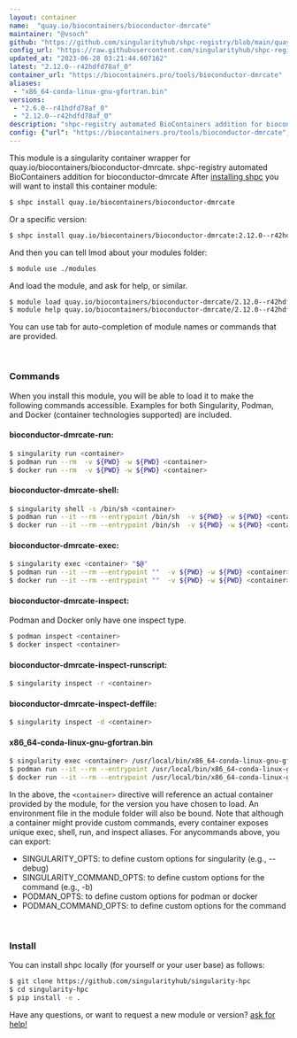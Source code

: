 ```yaml
---
layout: container
name:  "quay.io/biocontainers/bioconductor-dmrcate"
maintainer: "@vsoch"
github: "https://github.com/singularityhub/shpc-registry/blob/main/quay.io/biocontainers/bioconductor-dmrcate/container.yaml"
config_url: "https://raw.githubusercontent.com/singularityhub/shpc-registry/main/quay.io/biocontainers/bioconductor-dmrcate/container.yaml"
updated_at: "2023-06-28 03:21:44.607162"
latest: "2.12.0--r42hdfd78af_0"
container_url: "https://biocontainers.pro/tools/bioconductor-dmrcate"
aliases:
 - "x86_64-conda-linux-gnu-gfortran.bin"
versions:
 - "2.6.0--r41hdfd78af_0"
 - "2.12.0--r42hdfd78af_0"
description: "shpc-registry automated BioContainers addition for bioconductor-dmrcate"
config: {"url": "https://biocontainers.pro/tools/bioconductor-dmrcate", "maintainer": "@vsoch", "description": "shpc-registry automated BioContainers addition for bioconductor-dmrcate", "latest": {"2.12.0--r42hdfd78af_0": "sha256:1de54f638fdc6b9360ea8ecae46be5c88c36d73108ca5ca5738134c796f420a0"}, "tags": {"2.6.0--r41hdfd78af_0": "sha256:ce68ca011201bd2ca98d6dccf64ea7b520ea38c83bcfebeebe8d0aaa18a65a12", "2.12.0--r42hdfd78af_0": "sha256:1de54f638fdc6b9360ea8ecae46be5c88c36d73108ca5ca5738134c796f420a0"}, "docker": "quay.io/biocontainers/bioconductor-dmrcate", "aliases": {"x86_64-conda-linux-gnu-gfortran.bin": "/usr/local/bin/x86_64-conda-linux-gnu-gfortran.bin"}}
---
```


This module is a singularity container wrapper for quay.io/biocontainers/bioconductor-dmrcate.
shpc-registry automated BioContainers addition for bioconductor-dmrcate
After [installing shpc](#install) you will want to install this container module:


```bash
$ shpc install quay.io/biocontainers/bioconductor-dmrcate
```

Or a specific version:

```bash
$ shpc install quay.io/biocontainers/bioconductor-dmrcate:2.12.0--r42hdfd78af_0
```

And then you can tell lmod about your modules folder:

```bash
$ module use ./modules
```

And load the module, and ask for help, or similar.

```bash
$ module load quay.io/biocontainers/bioconductor-dmrcate/2.12.0--r42hdfd78af_0
$ module help quay.io/biocontainers/bioconductor-dmrcate/2.12.0--r42hdfd78af_0
```

You can use tab for auto-completion of module names or commands that are provided.

<br>

### Commands

When you install this module, you will be able to load it to make the following commands accessible.
Examples for both Singularity, Podman, and Docker (container technologies supported) are included.

#### bioconductor-dmrcate-run:

```bash
$ singularity run <container>
$ podman run --rm  -v ${PWD} -w ${PWD} <container>
$ docker run --rm  -v ${PWD} -w ${PWD} <container>
```

#### bioconductor-dmrcate-shell:

```bash
$ singularity shell -s /bin/sh <container>
$ podman run --it --rm --entrypoint /bin/sh  -v ${PWD} -w ${PWD} <container>
$ docker run --it --rm --entrypoint /bin/sh  -v ${PWD} -w ${PWD} <container>
```

#### bioconductor-dmrcate-exec:

```bash
$ singularity exec <container> "$@"
$ podman run --it --rm --entrypoint ""  -v ${PWD} -w ${PWD} <container> "$@"
$ docker run --it --rm --entrypoint ""  -v ${PWD} -w ${PWD} <container> "$@"
```

#### bioconductor-dmrcate-inspect:

Podman and Docker only have one inspect type.

```bash
$ podman inspect <container>
$ docker inspect <container>
```

#### bioconductor-dmrcate-inspect-runscript:

```bash
$ singularity inspect -r <container>
```

#### bioconductor-dmrcate-inspect-deffile:

```bash
$ singularity inspect -d <container>
```


#### x86_64-conda-linux-gnu-gfortran.bin

```bash
$ singularity exec <container> /usr/local/bin/x86_64-conda-linux-gnu-gfortran.bin
$ podman run --it --rm --entrypoint /usr/local/bin/x86_64-conda-linux-gnu-gfortran.bin   -v ${PWD} -w ${PWD} <container> -c " $@"
$ docker run --it --rm --entrypoint /usr/local/bin/x86_64-conda-linux-gnu-gfortran.bin   -v ${PWD} -w ${PWD} <container> -c " $@"
```



In the above, the `<container>` directive will reference an actual container provided
by the module, for the version you have chosen to load. An environment file in the
module folder will also be bound. Note that although a container
might provide custom commands, every container exposes unique exec, shell, run, and
inspect aliases. For anycommands above, you can export:

 - SINGULARITY_OPTS: to define custom options for singularity (e.g., --debug)
 - SINGULARITY_COMMAND_OPTS: to define custom options for the command (e.g., -b)
 - PODMAN_OPTS: to define custom options for podman or docker
 - PODMAN_COMMAND_OPTS: to define custom options for the command

<br>

### Install

You can install shpc locally (for yourself or your user base) as follows:

```bash
$ git clone https://github.com/singularityhub/singularity-hpc
$ cd singularity-hpc
$ pip install -e .
```

Have any questions, or want to request a new module or version? [ask for help!](https://github.com/singularityhub/singularity-hpc/issues)
